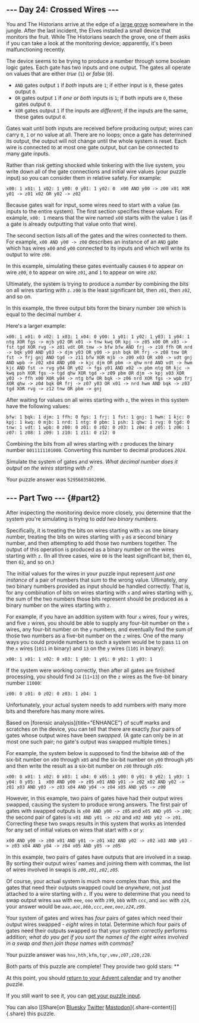 ## \-\-- Day 24: Crossed Wires \-\--

You and The Historians arrive at the edge of a [large
grove](/2022/day/23) somewhere in the jungle. After the last incident,
the Elves installed a small device that monitors the fruit. While The
Historians search the grove, one of them asks if you can take a look at
the monitoring device; apparently, it\'s been malfunctioning recently.

The device seems to be trying to produce a number through some boolean
logic gates. Each gate has two inputs and one output. The gates all
operate on values that are either *true* (`1`) or *false* (`0`).

-   `AND` gates output `1` if *both* inputs are `1`; if either input is
    `0`, these gates output `0`.
-   `OR` gates output `1` if *one or both* inputs is `1`; if both inputs
    are `0`, these gates output `0`.
-   `XOR` gates output `1` if the inputs are *different*; if the inputs
    are the same, these gates output `0`.

Gates wait until both inputs are received before producing output; wires
can carry `0`, `1` or no value at all. There are no loops; once a gate
has determined its output, the output will not change until the whole
system is reset. Each wire is connected to at most one gate output, but
can be connected to many gate inputs.

Rather than risk getting shocked while tinkering with the live system,
you write down all of the gate connections and initial wire values (your
puzzle input) so you can consider them in relative safety. For example:

    x00: 1 x01: 1 x02: 1 y00: 0 y01: 1 y02: 0  x00 AND y00 -> z00 x01 XOR y01 -> z01 x02 OR y02 -> z02 

Because gates wait for input, some wires need to start with a value (as
inputs to the entire system). The first section specifies these values.
For example, `x00: 1` means that the wire named `x00` starts with the
value `1` (as if a gate is already outputting that value onto that
wire).

The second section lists all of the gates and the wires connected to
them. For example, `x00 AND y00 -> z00` describes an instance of an
`AND` gate which has wires `x00` and `y00` connected to its inputs and
which will write its output to wire `z00`.

In this example, simulating these gates eventually causes `0` to appear
on wire `z00`, `0` to appear on wire `z01`, and `1` to appear on wire
`z02`.

Ultimately, the system is trying to produce a *number* by combining the
bits on all wires starting with `z`. `z00` is the least significant bit,
then `z01`, then `z02`, and so on.

In this example, the three output bits form the binary number `100`
which is equal to the decimal number *`4`*.

Here\'s a larger example:

    x00: 1 x01: 0 x02: 1 x03: 1 x04: 0 y00: 1 y01: 1 y02: 1 y03: 1 y04: 1  ntg XOR fgs -> mjb y02 OR x01 -> tnw kwq OR kpj -> z05 x00 OR x03 -> fst tgd XOR rvg -> z01 vdt OR tnw -> bfw bfw AND frj -> z10 ffh OR nrd -> bqk y00 AND y03 -> djm y03 OR y00 -> psh bqk OR frj -> z08 tnw OR fst -> frj gnj AND tgd -> z11 bfw XOR mjb -> z00 x03 OR x00 -> vdt gnj AND wpb -> z02 x04 AND y00 -> kjc djm OR pbm -> qhw nrd AND vdt -> hwm kjc AND fst -> rvg y04 OR y02 -> fgs y01 AND x02 -> pbm ntg OR kjc -> kwq psh XOR fgs -> tgd qhw XOR tgd -> z09 pbm OR djm -> kpj x03 XOR y03 -> ffh x00 XOR y04 -> ntg bfw OR bqk -> z06 nrd XOR fgs -> wpb frj XOR qhw -> z04 bqk OR frj -> z07 y03 OR x01 -> nrd hwm AND bqk -> z03 tgd XOR rvg -> z12 tnw OR pbm -> gnj 

After waiting for values on all wires starting with `z`, the wires in
this system have the following values:

    bfw: 1 bqk: 1 djm: 1 ffh: 0 fgs: 1 frj: 1 fst: 1 gnj: 1 hwm: 1 kjc: 0 kpj: 1 kwq: 0 mjb: 1 nrd: 1 ntg: 0 pbm: 1 psh: 1 qhw: 1 rvg: 0 tgd: 0 tnw: 1 vdt: 1 wpb: 0 z00: 0 z01: 0 z02: 0 z03: 1 z04: 0 z05: 1 z06: 1 z07: 1 z08: 1 z09: 1 z10: 1 z11: 0 z12: 0 

Combining the bits from all wires starting with `z` produces the binary
number `0011111101000`. Converting this number to decimal produces
*`2024`*.

Simulate the system of gates and wires. *What decimal number does it
output on the wires starting with `z`?*

Your puzzle answer was `52956035802096`.

## \-\-- Part Two \-\-- {#part2}

After inspecting the monitoring device more closely, you determine that
the system you\'re simulating is trying to *add two binary numbers*.

Specifically, it is treating the bits on wires starting with `x` as one
binary number, treating the bits on wires starting with `y` as a second
binary number, and then attempting to add those two numbers together.
The output of this operation is produced as a binary number on the wires
starting with `z`. (In all three cases, wire `00` is the least
significant bit, then `01`, then `02`, and so on.)

The initial values for the wires in your puzzle input represent *just
one instance* of a pair of numbers that sum to the wrong value.
Ultimately, *any* two binary numbers provided as input should be handled
correctly. That is, for any combination of bits on wires starting with
`x` and wires starting with `y`, the sum of the two numbers those bits
represent should be produced as a binary number on the wires starting
with `z`.

For example, if you have an addition system with four `x` wires, four
`y` wires, and five `z` wires, you should be able to supply any four-bit
number on the `x` wires, any four-bit number on the `y` numbers, and
eventually find the sum of those two numbers as a five-bit number on the
`z` wires. One of the many ways you could provide numbers to such a
system would be to pass `11` on the `x` wires (`1011` in binary) and
`13` on the `y` wires (`1101` in binary):

    x00: 1 x01: 1 x02: 0 x03: 1 y00: 1 y01: 0 y02: 1 y03: 1 

If the system were working correctly, then after all gates are finished
processing, you should find `24` (`11+13`) on the `z` wires as the
five-bit binary number `11000`:

    z00: 0 z01: 0 z02: 0 z03: 1 z04: 1 

Unfortunately, your actual system needs to add numbers with many more
bits and therefore has many more wires.

Based on [forensic analysis]{title="ENHANCE"} of scuff marks and
scratches on the device, you can tell that there are exactly *four*
pairs of gates whose output wires have been *swapped*. (A gate can only
be in at most one such pair; no gate\'s output was swapped multiple
times.)

For example, the system below is supposed to find the bitwise `AND` of
the six-bit number on `x00` through `x05` and the six-bit number on
`y00` through `y05` and then write the result as a six-bit number on
`z00` through `z05`:

    x00: 0 x01: 1 x02: 0 x03: 1 x04: 0 x05: 1 y00: 0 y01: 0 y02: 1 y03: 1 y04: 0 y05: 1  x00 AND y00 -> z05 x01 AND y01 -> z02 x02 AND y02 -> z01 x03 AND y03 -> z03 x04 AND y04 -> z04 x05 AND y05 -> z00 

However, in this example, two pairs of gates have had their output wires
swapped, causing the system to produce wrong answers. The first pair of
gates with swapped outputs is `x00 AND y00 -> z05` and
`x05 AND y05 -> z00`; the second pair of gates is `x01 AND y01 -> z02`
and `x02 AND y02 -> z01`. Correcting these two swaps results in this
system that works as intended for any set of initial values on wires
that start with `x` or `y`:

    x00 AND y00 -> z00 x01 AND y01 -> z01 x02 AND y02 -> z02 x03 AND y03 -> z03 x04 AND y04 -> z04 x05 AND y05 -> z05 

In this example, two pairs of gates have outputs that are involved in a
swap. By sorting their output wires\' names and joining them with
commas, the list of wires involved in swaps is *`z00,z01,z02,z05`*.

Of course, your actual system is much more complex than this, and the
gates that need their outputs swapped could be *anywhere*, not just
attached to a wire starting with `z`. If you were to determine that you
need to swap output wires `aaa` with `eee`, `ooo` with `z99`, `bbb` with
`ccc`, and `aoc` with `z24`, your answer would be
*`aaa,aoc,bbb,ccc,eee,ooo,z24,z99`*.

Your system of gates and wires has *four* pairs of gates which need
their output wires swapped - *eight* wires in total. Determine which
four pairs of gates need their outputs swapped so that your system
correctly performs addition; *what do you get if you sort the names of
the eight wires involved in a swap and then join those names with
commas?*

Your puzzle answer was `hnv,hth,kfm,tqr,vmv,z07,z20,z28`.

Both parts of this puzzle are complete! They provide two gold stars:
\*\*

At this point, you should [return to your Advent calendar](/2024) and
try another puzzle.

If you still want to see it, you can [get your puzzle input](24/input).

You can also [\[Share[on
[Bluesky](https://bsky.app/intent/compose?text=I%27ve+completed+%22Crossed+Wires%22+%2D+Day+24+%2D+Advent+of+Code+2024+%23AdventOfCode+https%3A%2F%2Fadventofcode%2Ecom%2F2024%2Fday%2F24)
[Twitter](https://twitter.com/)
[Mastodon](https://mastodon.social/)]{.share-content}\]]{.share} this
puzzle.
